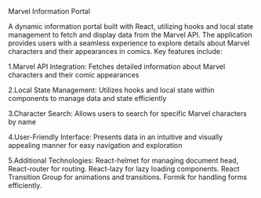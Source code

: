 Marvel Information Portal

A dynamic information portal built with React, utilizing hooks and local state management to fetch and display data from the Marvel API. The application provides users with a seamless experience to explore details about Marvel characters and their appearances in comics. Key features include:

1.Marvel API Integration: Fetches detailed information about Marvel characters and their comic appearances

2.Local State Management: Utilizes hooks and local state within components to manage data and state efficiently

3.Character Search: Allows users to search for specific Marvel characters by name

4.User-Friendly Interface: Presents data in an intuitive and visually appealing manner for easy navigation and exploration

5.Additional Technologies:
React-helmet for managing document head,
React-router for routing.
React-lazy for lazy loading components.
React Transition Group for animations and transitions.
Formik for handling forms efficiently.
